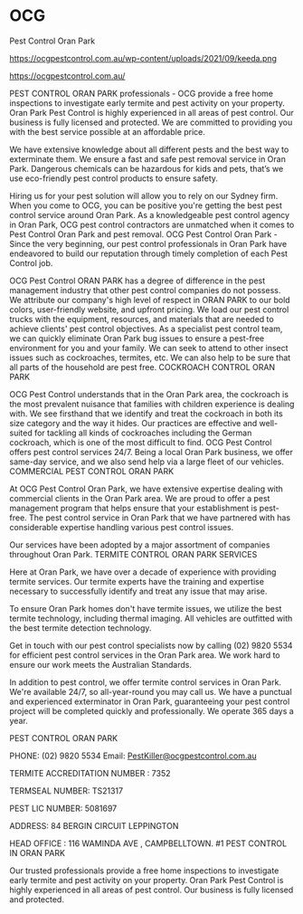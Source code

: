 # OCG
Pest Control Oran Park

https://ocgpestcontrol.com.au/wp-content/uploads/2021/09/keeda.png

https://ocgpestcontrol.com.au/

PEST CONTROL ORAN PARK professionals - OCG provide a free home inspections to investigate early termite and pest activity on your property. Oran Park Pest Control is highly experienced in all areas of pest control. Our business is fully licensed and protected. We are committed to providing you with the best service possible at an affordable price.

We have extensive knowledge about all different pests and the best way to exterminate them. We ensure a fast and safe pest removal service in Oran Park. Dangerous chemicals can be hazardous for kids and pets, that’s we use eco-friendly pest control products to ensure safety.

Hiring us for your pest solution will allow you to rely on our Sydney firm. When you come to OCG, you can be positive you're getting the best pest control service around Oran Park. As a knowledgeable pest control agency in Oran Park, OCG pest control contractors are unmatched when it comes to Pest Control Oran Park and pest removal. OCG Pest Control Oran Park - Since the very beginning, our pest control professionals in Oran Park have endeavored to build our reputation through timely completion of each Pest Control job.

OCG Pest Control ORAN PARK has a degree of difference in the pest management industry that other pest control companies do not possess. We attribute our company's high level of respect in ORAN PARK to our bold colors, user-friendly website, and upfront pricing. We load our pest control trucks with the equipment, resources, and materials that are needed to achieve clients' pest control objectives. As a specialist pest control team, we can quickly eliminate Oran Park bug issues to ensure a pest-free environment for you and your family. We can seek to attend to other insect issues such as cockroaches, termites, etc. We can also help to be sure that all parts of the household are pest free.
COCKROACH CONTROL ORAN PARK

OCG Pest Control understands that in the Oran Park area, the cockroach is the most prevalent nuisance that families with children experience is dealing with. We see firsthand that we identify and treat the cockroach in both its size category and the way it hides. Our practices are effective and well-suited for tackling all kinds of cockroaches including the German cockroach, which is one of the most difficult to find. OCG Pest Control offers pest control services 24/7. Being a local Oran Park business, we offer same-day service, and we also send help via a large fleet of our vehicles.
COMMERCIAL PEST CONTROL ORAN PARK

At OCG Pest Control Oran Park, we have extensive expertise dealing with commercial clients in the Oran Park area. We are proud to offer a pest management program that helps ensure that your establishment is pest-free. The pest control service in Oran Park that we have partnered with has considerable expertise handling various pest control issues.

Our services have been adopted by a major assortment of companies throughout Oran Park.
TERMITE CONTROL ORAN PARK SERVICES

Here at Oran Park, we have over a decade of experience with providing termite services. Our termite experts have the training and expertise necessary to successfully identify and treat any issue that may arise.

To ensure Oran Park homes don't have termite issues, we utilize the best termite technology, including thermal imaging. All vehicles are outfitted with the best termite detection technology.

Get in touch with our pest control specialists now by calling (02) 9820 5534 for efficient pest control services in the Oran Park area. We work hard to ensure our work meets the Australian Standards.

In addition to pest control, we offer termite control services in Oran Park. We're available 24/7, so all-year-round you may call us. We have a punctual and experienced exterminator in Oran Park, guaranteeing your pest control project will be completed quickly and professionally. We operate 365 days a year.




PEST CONTROL ORAN PARK

PHONE:   (02) 9820 5534
Email:  PestKiller@ocgpestcontrol.com.au

TERMITE ACCREDITATION NUMBER : 7352

TERMSEAL NUMBER: TS21317

PEST LIC NUMBER: 5081697

ADDRESS:   84 BERGIN CIRCUIT LEPPINGTON

HEAD OFFICE :   116 WAMINDA AVE , CAMPBELLTOWN.
#1 PEST CONTROL IN ORAN PARK

Our trusted professionals provide a free home inspections to investigate early termite and pest activity on your property. Oran Park Pest Control is highly experienced in all areas of pest control. Our business is fully licensed and protected.

